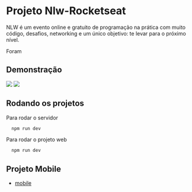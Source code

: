 
# Projeto Nlw-Rocketseat

NLW é um evento online e gratuito de programação na prática com muito código, desafios, networking e um único objetivo: te levar para o próximo nível.

Foram 

## Demonstração

<img src="https://live.staticflickr.com/65535/52370119754_ddfb710cc4_z.jpg"/>
<img src="https://live.staticflickr.com/65535/52370119754_ddfb710cc4_z.jpg](https://live.staticflickr.com/65535/52368869417_8e0070b190_z.jpg"/> 


## Rodando os projetos

Para rodar o servidor

```bash
  npm run dev
```

Para rodar o projeto web

```bash
  npm run dev
```


## Projeto Mobile

 - [mobile](https://github.com/Yuriferr/Rocketseat-Nlw-mobile)

